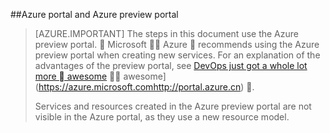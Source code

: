 ##Azure portal and Azure preview portal

> [AZURE.IMPORTANT] The steps in this document use the Azure preview portal.  Microsoft  Azure  recommends using the Azure preview portal when creating new services. For an explanation of the advantages of the preview portal, see [DevOps just got a whole lot more  awesome](https://manage.windowsazure.cn)  awesome](https://azure.microsoft.comhttp://portal.azure.cn) .
> 
> Services and resources created in the Azure preview portal are not visible in the Azure portal, as they use a new resource model.